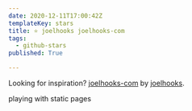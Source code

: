 ```yaml
---
date: 2020-12-11T17:00:42Z
templateKey: stars
title: ⭐ joelhooks joelhooks-com
tags:
  - github-stars
published: True

---
```


Looking for inspiration? [joelhooks-com](https://github.com/joelhooks/joelhooks-com) by [joelhooks](https://github.com/joelhooks).

playing with static pages
